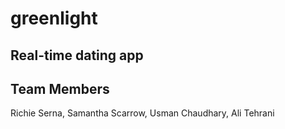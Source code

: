 # greenlight

## Real-time dating app

## Team Members

Richie Serna, Samantha Scarrow, Usman Chaudhary, Ali Tehrani
